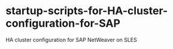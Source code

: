 # startup-scripts-for-HA-cluster-configuration-for-SAP
HA cluster configuration for SAP NetWeaver on SLES
